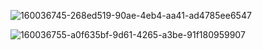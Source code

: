 
![160036745-268ed519-90ae-4eb4-aa41-ad4785ee6547](https://user-images.githubusercontent.com/106817047/235231285-740053cc-ff73-45a3-bf12-fbfe8c851b68.png)

![160036755-a0f635bf-9d61-4265-a3be-91f180959907](https://user-images.githubusercontent.com/106817047/235231308-967cae21-314e-49d9-8549-54e7532e091a.png)
